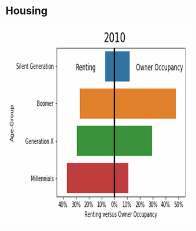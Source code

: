 # Housing


<img src="https://github.com/Datadolittle/Housing/blob/master/gifs/Generational.gif" height="550" width="800">
